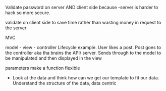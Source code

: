 Validate password on server AND client side because
-server is harder to hack so more secure.

validate on client side to save time rather than wasting money in request to the server

MVC

model - view - controller
Lifecycle example. User likes a post. Post goes to the controller aka tha brains the API/ server. Sends through to the model to be manipulated and then displayed in the view

parameters make a function flexible

- Look at the data and think how can we get our template to fit our data. Understand the structure of the data, data centric